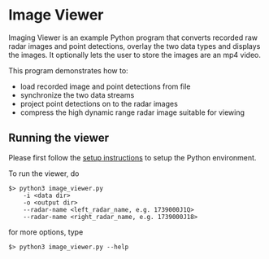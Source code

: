 # Image Viewer

Imaging Viewer is an example Python program that converts recorded raw radar images and point detections, overlay the two data types and displays the images. It optionally lets the user to store the images are an mp4 video.

This program demonstrates how to:

- load recorded image and point detections from file
- synchronize the two data streams
- project point detections on to the radar images
- compress the high dynamic range radar image suitable for viewing

## Running the viewer

Please first follow the [setup instructions](../README.md) to setup the Python environment.

To run the viewer, do

    $> python3 image_viewer.py
        -i <data dir>
        -o <output dir>
        --radar-name <left_radar_name, e.g. 1739000J1Q>
        --radar-name <right_radar_name, e.g. 1739000J18>

for more options, type

    $> python3 image_viewer.py --help
